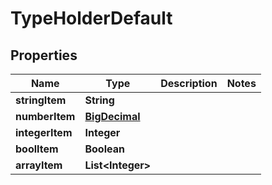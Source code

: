 

# TypeHolderDefault

## Properties

Name | Type | Description | Notes
------------ | ------------- | ------------- | -------------
**stringItem** | **String** |  | 
**numberItem** | [**BigDecimal**](BigDecimal.md) |  | 
**integerItem** | **Integer** |  | 
**boolItem** | **Boolean** |  | 
**arrayItem** | **List&lt;Integer&gt;** |  | 



